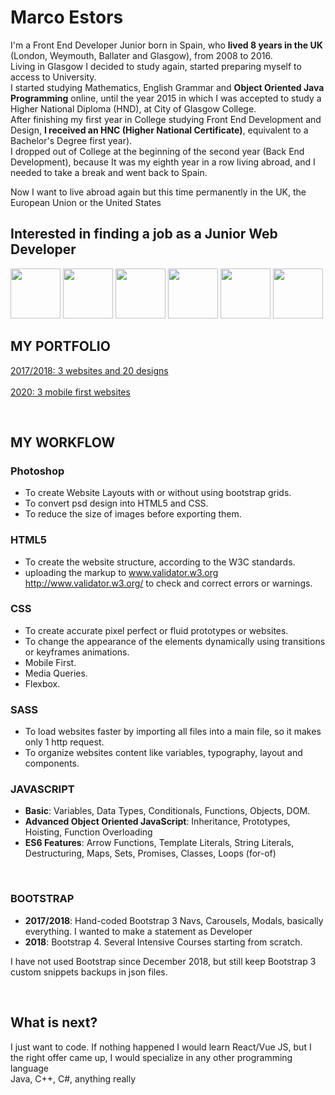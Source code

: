 # Marco Estors 
I'm a Front End Developer Junior born in Spain, who **lived 8 years in the UK** (London, Weymouth, Ballater and Glasgow), from 2008 to 2016. <br>
Living in Glasgow I decided to study again, started preparing myself to access to University. <br>
I started studying Mathematics, English Grammar and **Object Oriented Java Programming** online, until the year 2015 in which I was accepted to study a Higher National Diploma (HND), at City of Glasgow College. <br>
After finishing my first year in College studying Front End Development and Design, **I received an HNC (Higher National Certificate)**, equivalent to a Bachelor's Degree first year). <br> 
I dropped out of College at the beginning of the second year (Back End Development), because It was my eighth year in a row living abroad, and I needed to take a break and went back to Spain. <br>

Now I want to live abroad again but this time permanently in the UK, the European Union or the United States

## Interested in finding a job as a Junior Web Developer 
<img src="https://github.com/marcofrontend/assets/blob/main/photoshop-marco-icon.png" width="80" /> <img src="https://github.com/marcofrontend/assets/blob/main/html-marco-icon.png" width="80" /> <img src="https://github.com/marcofrontend/assets/blob/main/css-marco-icon.png" width="80" /> <img src="https://github.com/marcofrontend/assets/blob/main/sass-marco-icon.png" width="80" /> <img src="https://github.com/marcofrontend/assets/blob/main/js-marco-icon.png" width="80" /> <img src="https://github.com/marcofrontend/assets/blob/main/bootstrap-marco-icon.png" width="80" />

## MY PORTFOLIO  
[2017/2018: 3 websites and 20 designs](http://www.nike.com)  <br>  
[2020: 3 mobile first websites](http://www.nike.com)  <br>

<br>

## MY WORKFLOW

### Photoshop

* To create Website Layouts with or without using bootstrap grids.
* To convert psd design into HTML5 and CSS. <br> 
* To reduce the size of images before exporting them. <br>

### HTML5 
* To create the website structure, according to the W3C standards.
* uploading the markup to  www.validator.w3.org http://www.validator.w3.org/ to check and correct errors or warnings. 

### CSS
* To create accurate pixel perfect or fluid prototypes or websites.
* To change the appearance of the elements dynamically using transitions or keyframes animations. 
* Mobile First.
* Media Queries. 
* Flexbox.

### SASS  
* To load websites faster by importing all files into a main file, so it makes only 1 http request. 
* To organize websites content like variables, typography, layout and components.

### JAVASCRIPT 
* **Basic**: Variables, Data Types, Conditionals, Functions, Objects, DOM.
* **Advanced Object Oriented JavaScript**: Inheritance, Prototypes, Hoisting, Function Overloading
* **ES6 Features**: Arrow Functions, Template Literals, String Literals, Destructuring, Maps, Sets, Promises,
  Classes, Loops (for-of)
 <br>

### BOOTSTRAP 
* **2017/2018**: Hand-coded Bootstrap 3 Navs, Carousels, Modals, basically everything. I wanted to make a statement as Developer
* **2018**: Bootstrap 4. Several Intensive Courses starting from scratch. 

I have not used Bootstrap since December 2018, but still keep Bootstrap 3 custom snippets backups in json files.

 <br>
 
## What is next?
I just want to code.
If nothing happened I would learn React/Vue JS, but I the right offer came up, I would specialize in any other programming language <br> 
Java, C++, C#, anything really










